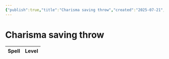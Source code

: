```yaml
---
{"publish":true,"title":"Charisma saving throw","created":"2025-07-21","modified":"2025-07-23T16:21:40.526+02:00","published":"2025-07-21","cssclasses":""}
---
```


# Charisma saving throw
| Spell | Level |
| ----- | ----- |


